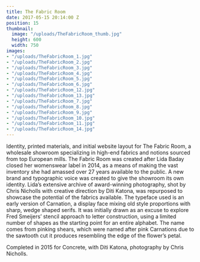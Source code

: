 ```yaml
---
title: The Fabric Room
date: 2017-05-15 20:14:00 Z
position: 15
thumbnail:
  image: "/uploads/TheFabricRoom_thumb.jpg"
  height: 600
  width: 750
images:
- "/uploads/TheFabricRoom_1.jpg"
- "/uploads/TheFabricRoom_2.jpg"
- "/uploads/TheFabricRoom_3.jpg"
- "/uploads/TheFabricRoom_4.jpg"
- "/uploads/TheFabricRoom_5.jpg"
- "/uploads/TheFabricRoom_6.jpg"
- "/uploads/TheFabricRoom_12.jpg"
- "/uploads/TheFabricRoom_13.jpg"
- "/uploads/TheFabricRoom_7.jpg"
- "/uploads/TheFabricRoom_8.jpg"
- "/uploads/TheFabricRoom_9.jpg"
- "/uploads/TheFabricRoom_10.jpg"
- "/uploads/TheFabricRoom_11.jpg"
- "/uploads/TheFabricRoom_14.jpg"
---
```


Identity, printed materials, and initial website layout for The Fabric Room, a wholesale showroom specializing in high-end fabrics and notions sourced from top European mills. The Fabric Room was created after Lida Baday closed her womenswear label in 2014, as a means of making the vast inventory she had amassed over 27 years available to the public. A new brand and typographic voice was created to give the showroom its own identity. Lida’s extensive archive of award-winning photography, shot by Chris Nicholls with creative direction by Diti Katona, was repurposed to showcase the potential of the fabrics available. The typeface used is an early version of Carnation, a display face mixing old style proportions with sharp, wedge shaped serifs. It was initially drawn as an excuse to explore Fred Smeijers’ stencil approach to letter construction, using a limited number of shapes as the starting point for an entire alphabet. The name comes from pinking shears, which were named after pink Carnations due to the sawtooth cut it produces resembling the edge of the flower’s petal.

Completed in 2015 for Concrete, with Diti Katona, photography by Chris Nicholls.